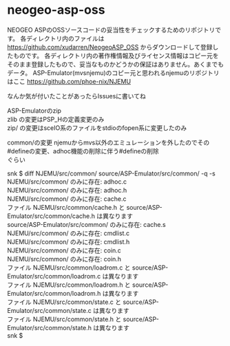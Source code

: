 # neogeo-asp-oss

NEOGEO ASPのOSSソースコードの妥当性をチェックするためのリポジトリです。
各ディレクトリ内のファイルは
https://github.com/xudarren/NeogeoASP_OSS
からダウンロードして登録したものです。
各ディレクトリ内の著作権情報及びライセンス情報はコピー元をそのまま登録したもので、妥当なものかどうかの保証はありません。あくまでもデータ。
ASP-Emulator(mvsnjemu)のコピー元と思われるnjemuのリポジトリはここ
https://github.com/phoe-nix/NJEMU

なんか気が付いたことがあったらIssuesに書いてね

ASP-Emulatorのzip  
zlib の変更はPSP_Hの定義変更のみ  
zip/ の変更はsceIO系のファイルをstdioのfopen系に変更したのみ  

common/の変更
njemuからmvs以外のエミュレーションを外したのでその#defineの変更、adhoc機能の削除に伴う#defineの削除  
ぐらい  

snk $ diff NJEMU/src/common/ source/ASP-Emulator/src/common/ -q -s  
NJEMU/src/common/ のみに存在: adhoc.c  
NJEMU/src/common/ のみに存在: adhoc.h  
NJEMU/src/common/ のみに存在: cache.c  
ファイル NJEMU/src/common/cache.h と source/ASP-Emulator/src/common/cache.h は異なります  
source/ASP-Emulator/src/common/ のみに存在: cache.s  
NJEMU/src/common/ のみに存在: cmdlist.c  
NJEMU/src/common/ のみに存在: cmdlist.h  
NJEMU/src/common/ のみに存在: coin.c  
NJEMU/src/common/ のみに存在: coin.h  
ファイル NJEMU/src/common/loadrom.c と source/ASP-Emulator/src/common/loadrom.c は異なります  
ファイル NJEMU/src/common/loadrom.h と source/ASP-Emulator/src/common/loadrom.h は異なります  
ファイル NJEMU/src/common/state.c と source/ASP-Emulator/src/common/state.c は異なります  
ファイル NJEMU/src/common/state.h と source/ASP-Emulator/src/common/state.h は異なります  
snk $
